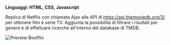 **Linguaggi: HTML, CSS, Javascript**

Replica di Netflix con chiamata Ajax alle API di https://api.themoviedb.org/3/ per ottenere film e serie TV.
Aggiunta la possibilità di filtrare i risultati per genere e di effettuare ricerche all'interno del database di TMDB.

![Preview Boolflix](preview-boolflix.jpg?raw=true "Boolflix")
